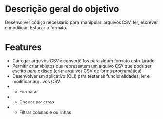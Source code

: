 # Descrição geral do objetivo

Desenvolver código necessário para 'manipular' arquivos CSV, ler, escrever e modificar. Estudar o formato.

# Features

* Carregar arquivos CSV e convertê-los para algum formato estruturado
* Permitir criar objetos que representem um arquivo CSV que pode ser escrito para o disco (criar arquivos CSV de forma programática)
* Desenvolver um aplicativo (CLI) para testar as funcionalidades, ler e modificar arquivos CSV
* * Formatar
* * Checar por erros
* * Filtrar colunas e ou linhas
